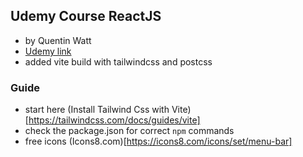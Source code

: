## Udemy Course ReactJS 

- by Quentin Watt
- [Udemy link](https://www.udemy.com/course/build-your-first-react-js-application/learn/lecture/18846270#overview)
- added vite build with tailwindcss and postcss


### Guide
- start here (Install Tailwind Css with Vite)[https://tailwindcss.com/docs/guides/vite]
- check the package.json for correct `npm` commands
- free icons (Icons8.com)[https://icons8.com/icons/set/menu-bar]

